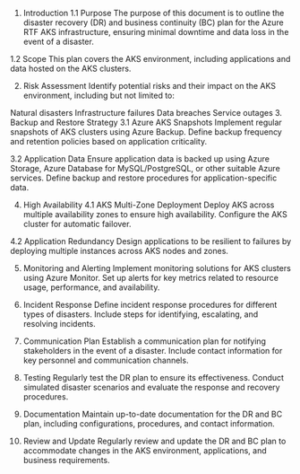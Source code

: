1. Introduction
1.1 Purpose
The purpose of this document is to outline the disaster recovery (DR) and business continuity (BC) plan for the Azure RTF AKS infrastructure, ensuring minimal downtime and data loss in the event of a disaster.

1.2 Scope
This plan covers the AKS environment, including applications and data hosted on the AKS clusters.

2. Risk Assessment
Identify potential risks and their impact on the AKS environment, including but not limited to:

Natural disasters
Infrastructure failures
Data breaches
Service outages
3. Backup and Restore Strategy
3.1 Azure AKS Snapshots
Implement regular snapshots of AKS clusters using Azure Backup. Define backup frequency and retention policies based on application criticality.

3.2 Application Data
Ensure application data is backed up using Azure Storage, Azure Database for MySQL/PostgreSQL, or other suitable Azure services. Define backup and restore procedures for application-specific data.

4. High Availability
4.1 AKS Multi-Zone Deployment
Deploy AKS across multiple availability zones to ensure high availability. Configure the AKS cluster for automatic failover.

4.2 Application Redundancy
Design applications to be resilient to failures by deploying multiple instances across AKS nodes and zones.

5. Monitoring and Alerting
Implement monitoring solutions for AKS clusters using Azure Monitor. Set up alerts for key metrics related to resource usage, performance, and availability.

6. Incident Response
Define incident response procedures for different types of disasters. Include steps for identifying, escalating, and resolving incidents.

7. Communication Plan
Establish a communication plan for notifying stakeholders in the event of a disaster. Include contact information for key personnel and communication channels.

8. Testing
Regularly test the DR plan to ensure its effectiveness. Conduct simulated disaster scenarios and evaluate the response and recovery procedures.

9. Documentation
Maintain up-to-date documentation for the DR and BC plan, including configurations, procedures, and contact information.

10. Review and Update
Regularly review and update the DR and BC plan to accommodate changes in the AKS environment, applications, and business requirements.
